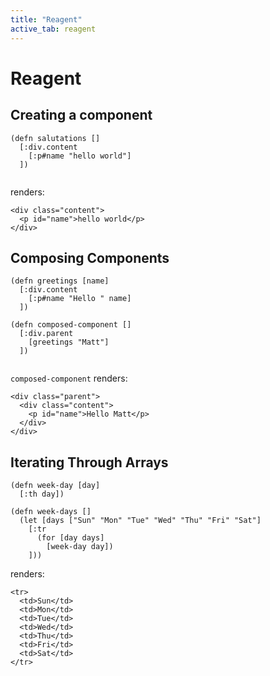 ```yaml
---
title: "Reagent"
active_tab: reagent
---
```

# Reagent

## Creating a component

```
(defn salutations []
  [:div.content
    [:p#name "hello world"]
  ])
  
```

renders:

```
<div class="content">
  <p id="name">hello world</p>
</div>  
```

## Composing Components

```
(defn greetings [name]
  [:div.content
    [:p#name "Hello " name]
  ])
  
(defn composed-component []
  [:div.parent
    [greetings "Matt"]
  ])
  
```

```composed-component``` renders:

```
<div class="parent">
  <div class="content">
    <p id="name">Hello Matt</p>
  </div>
</div>
```

## Iterating Through Arrays

```
(defn week-day [day]
  [:th day])

(defn week-days []
  (let [days ["Sun" "Mon" "Tue" "Wed" "Thu" "Fri" "Sat"]
    [:tr
      (for [day days]
        [week-day day])
    ]))
```

renders:

```
<tr>
  <td>Sun</td>
  <td>Mon</td>
  <td>Tue</td>
  <td>Wed</td>
  <td>Thu</td>
  <td>Fri</td>
  <td>Sat</td>
</tr>
```

```
```
